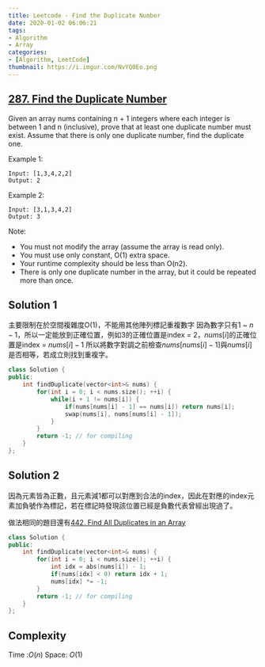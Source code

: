 ```yaml
---
title: Leetcode - Find the Duplicate Number
date: 2020-01-02 06:06:21
tags:
- Algorithm
- Array
categories:
- [Algorithm, LeetCode]
thumbnail: https://i.imgur.com/NvYQ0Eo.png
---
```



## [287. Find the Duplicate Number](https://leetcode.com/problems/find-the-duplicate-number/)

Given an array nums containing n + 1 integers where each integer is between 1 and n (inclusive), prove that at least one duplicate number must exist. Assume that there is only one duplicate number, find the duplicate one.

Example 1:

```
Input: [1,3,4,2,2]
Output: 2
```

Example 2:

```
Input: [3,1,3,4,2]
Output: 3
```

Note:

* You must not modify the array (assume the array is read only).
* You must use only constant, O(1) extra space.
* Your runtime complexity should be less than O(n2).
* There is only one duplicate number in the array, but it could be repeated more than once.


<!-- more -->

## Solution 1

主要限制在於空間複雜度O(1)，不能用其他陣列標記重複數字
因為數字只有$1$ ~ $n-1$，所以一定能放到正確位置，例如$3$的正確位置是index = $2$，$nums[i]$的正確位置是index = $nums[i] - 1$
所以將數字對調之前檢查$nums[nums[i] - 1]$與$nums[i]$是否相等，若成立則找到重複字。

```cpp
class Solution {
public:
    int findDuplicate(vector<int>& nums) {
        for(int i = 0; i < nums.size(); ++i) {
            while(i + 1 != nums[i]) {
                if(nums[nums[i] - 1] == nums[i]) return nums[i];
                swap(nums[i], nums[nums[i] - 1]);
            }
        }
        return -1; // for compiling
    }
};
```

## Solution 2

因為元素皆為正數，且元素減1都可以對應到合法的index，因此在對應的index元素加負號作為標記，若在標記時發現該位置已經是負數代表曾經出現過了。

做法相同的題目還有[442. Find All Duplicates in an Array](https://leetcode.com/problems/find-all-duplicates-in-an-array/)

```cpp
class Solution {
public:
    int findDuplicate(vector<int>& nums) {
        for(int i = 0; i < nums.size(); ++i) {
            int idx = abs(nums[i]) - 1;
            if(nums[idx] < 0) return idx + 1;
            nums[idx] *= -1;
        }
        return -1; // for compiling
    }
};
```


## Complexity

Time :$O(n)$
Space: $O(1)$